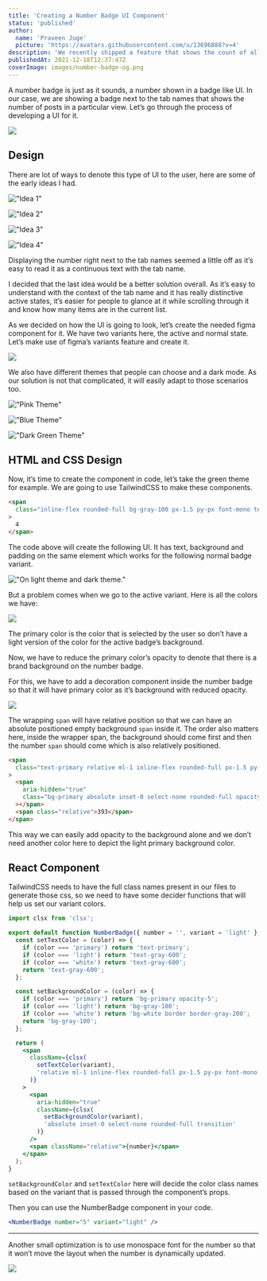 ```yaml
---
title: 'Creating a Number Badge UI Component'
status: 'published'
author:
  name: 'Praveen Juge'
  picture: 'https://avatars.githubusercontent.com/u/13696888?v=4'
description: 'We recently shipped a feature that shows the count of all the lists in Hellonext. While it seems like a simple feature it had a lot of challenges to figure out. Here is how we solved some of the frontend problems.'
publishedAt: 2021-12-18T12:37:47Z
coverImage: images/number-badge-og.png
---
```


A number badge is just as it sounds, a number shown in a badge like UI. In our case, we are showing a badge next to the tab names that shows the number of posts in a particular view. Let’s go through the process of developing a UI for it.

![](/images/creating-a-number-badge-ui-component/1.png)

## Design

There are lot of ways to denote this type of UI to the user, here are some of the early ideas I had.

!["Idea 1"](/images/creating-a-number-badge-ui-component/2.png 'Idea 1')

!["Idea 2"](/images/creating-a-number-badge-ui-component/3.png 'Idea 2')

!["Idea 3"](/images/creating-a-number-badge-ui-component/4.png 'Idea 3')

!["Idea 4"](/images/creating-a-number-badge-ui-component/5.png 'Idea 4')

Displaying the number right next to the tab names seemed a little off as it’s easy to read it as a continuous text with the tab name.

I decided that the last idea would be a better solution overall. As it’s easy to understand with the context of the tab name and it has really distinctive active states, it’s easier for people to glance at it while scrolling through it and know how many items are in the current list.

As we decided on how the UI is going to look, let’s create the needed figma component for it. We have two variants here, the active and normal state. Let’s make use of figma’s variants feature and create it.

![](/images/creating-a-number-badge-ui-component/6.png)

We also have different themes that people can choose and a dark mode. As our solution is not that complicated, it will easily adapt to those scenarios too.

!["Pink Theme"](/images/creating-a-number-badge-ui-component/7.png 'Pink Theme')

!["Blue Theme"](/images/creating-a-number-badge-ui-component/8.png 'Blue Theme')

!["Dark Green Theme"](/images/creating-a-number-badge-ui-component/9.png 'Dark Green Theme')

## HTML and CSS Design

Now, it’s time to create the component in code, let’s take the green theme for example. We are going to use TailwindCSS to make these components.

```html
<span
  class="inline-flex rounded-full bg-gray-100 px-1.5 py-px font-mono text-xs font-medium text-gray-500"
>
  4
</span>
```

The code above will create the following UI. It has text, background and padding on the same element which works for the following normal badge variant.

!["On light theme and dark theme."](/images/creating-a-number-badge-ui-component/10.png 'On light theme and dark theme.')

But a problem comes when we go to the active variant. Here is all the colors we have:

![](/images/creating-a-number-badge-ui-component/11.png)

The primary color is the color that is selected by the user so don’t have a light version of the color for the active badge’s background.

Now, we have to reduce the primary color’s opacity to denote that there is a brand background on the number badge.

For this, we have to add a decoration component inside the number badge so that it will have primary color as it’s background with reduced opacity.

![](/images/creating-a-number-badge-ui-component/12.png)

The wrapping `span` will have relative position so that we can have an absolute positioned empty background `span` inside it. The order also matters here, inside the wrapper span, the background should come first and then the number `span` should come which is also relatively positioned.

```html
<span
  class="text-primary relative ml-1 inline-flex rounded-full px-1.5 py-px font-mono text-xs font-medium transition"
>
  <span
    aria-hidden="true"
    class="bg-primary absolute inset-0 select-none rounded-full opacity-5 transition"
  ></span>
  <span class="relative">393</span>
</span>
```

This way we can easily add opacity to the background alone and we don’t need another color here to depict the light primary background color.

## React Component

TailwindCSS needs to have the full class names present in our files to generate those css, so we need to have some decider functions that will help us set our variant colors.

```jsx
import clsx from 'clsx';

export default function NumberBadge({ number = '', variant = 'light' }) {
  const setTextColor = (color) => {
    if (color === 'primary') return 'text-primary';
    if (color === 'light') return 'text-gray-600';
    if (color === 'white') return 'text-gray-600';
    return 'text-gray-600';
  };

  const setBackgroundColor = (color) => {
    if (color === 'primary') return 'bg-primary opacity-5';
    if (color === 'light') return 'bg-gray-100';
    if (color === 'white') return 'bg-white border border-gray-200';
    return 'bg-gray-100';
  };

  return (
    <span
      className={clsx(
        setTextColor(variant),
        'relative ml-1 inline-flex rounded-full px-1.5 py-px font-mono text-xs font-medium transition'
      )}
    >
      <span
        aria-hidden="true"
        className={clsx(
          setBackgroundColor(variant),
          'absolute inset-0 select-none rounded-full transition'
        )}
      />
      <span className="relative">{number}</span>
    </span>
  );
}
```

`setBackgroundColor` and `setTextColor` here will decide the color class names based on the variant that is passed through the component’s props.

Then you can use the NumberBadge component in your code.

```jsx
<NumberBadge number="5" variant="light" />
```

---

Another small optimization is to use monospace font for the number so that it won’t move the layout when the number is dynamically updated.

![](/images/creating-a-number-badge-ui-component/13.png)
